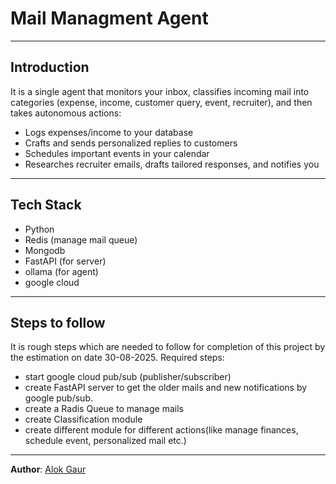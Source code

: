# Mail Managment Agent

---
## Introduction
It is a single agent that monitors your inbox, classifies incoming mail into categories (expense, income, customer query, event, recruiter), and then takes autonomous actions:
- Logs expenses/income to your database
- Crafts and sends personalized replies to customers
- Schedules important events in your calendar
- Researches recruiter emails, drafts tailored responses, and notifies you

---
## Tech Stack
- Python
- Redis (manage mail queue)
- Mongodb
- FastAPI (for server)
- ollama (for agent)
- google cloud

---
## Steps to follow
It is rough steps which are needed to follow for completion of this project by the estimation on date 30-08-2025.
Required steps:
- start google cloud pub/sub (publisher/subscriber)
- create FastAPI server to get the older mails and new notifications by google pub/sub.
- create a Radis Queue to manage mails
- create Classification module
- create different module for different actions(like manage finances, schedule event, personalized mail etc.)

---
**Author**: [Alok Gaur](https://github.com/Alok-Gaur)
